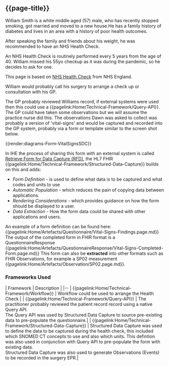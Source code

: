 ## {{page-title}}

<div class="nhsd-a-box nhsd-a-box--bg-light-yellow nhsd-!t-margin-bottom-6 nhsd-t-body">
    William Smith is a white middle aged (57) male, who has recently stopped smoking, got married and moved to a new house.​
He has a family history of diabetes and lives in an area with a history of poor health outcomes.​

After speaking the family and friends about his weight, he was recommended to have an NHS Health Check. ​

An NHS Health Check is routinely performed every 5 years from the age of 40. William missed his 55yo checkup as it was during the pandemic, so he decides to ask for one. ​

</div>

This page is based on [NHS Health Check](https://www.nhs.uk/conditions/nhs-health-check/) from NHS England.

William would probably call his surgery to arrange a check up or consultation with his GP. 

The GP probably reviewed Williams record, if external systems were used then this could use a {{pagelink:Home/Technical-Framework/Query-API}}. 
The GP could have taken some observations but we will assume the practice nurse did this. 
The observations Dawn was asked to collect was probably a version of  'vital-signs' and would be captured and recorded into the GP system, probably via a form or template similar to the screen shot below.

{{render:diagrams-Form-VitalSignsSDC}}

In IHE the process of sharing this form with an external system is called [Retrieve Form for Data Capture (RFD)](https://profiles.ihe.net/ITI/TF/Volume1/ch-17.html), the HL7 FHIR 
{{pagelink:Home/Technical-Framework/Structured-Data-Capture}} builds on this and adds:

- *Form Definition* - is used to define what data is to be captured and what codes and units to use
- *Automatic Population* - which reduces the pain of copying data between applications. 
- *Rendering Considerations* - which provides guidance on how the form should be displayed to a user.
- *Data Extraction* - How the form data could be shared with other applications and users.

An example of a form definition can be found here: {{pagelink:Home/Artefacts/Questionnaire/Vital-Signs-Findings.page.md}} 
The output of the completed form in FHIR format is a QuestionnaireResponse {{pagelink:Home/Artefacts/QuestionnaireResponse/Vital-Signs-Completed-Form.page.md}} 
This form can also be **extracted** into other formats such as FHIR Observations, for example a SP02 measurement {{pagelink:Home/Artefacts/Observation/SP02.page.md}}. 

### Frameworks Used

| Framework | Description |
|--
| {{pagelink:Home/Technical-Framework/Workflow}} | Workflow could be used to arrange the Health Check | 
| {{pagelink:Home/Technical-Framework/Query-API}} | The practitioner probably reviewed the patient record record using a native Query API.<br/>The Query API was used by Structured Data Capture to source pre-existing data to pre-populate the questionnaire.|
| {{pagelink:Home/Technical-Framework/Structured-Data-Capture}} | Structured Data Capture was used to define the data to be captured during the health check, this included which SNOMED CT concepts to use and also which units. This defintion was also used in conjunction with Query API to pre-populate the form with existing data.<br/>Structured Data Capture was also used to generate Observations (Events) to be recorded in the surgery EPR.| 
